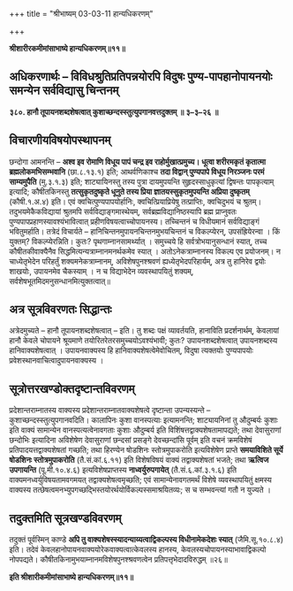+++
title = "श्रीभाष्यम् 03-03-11 हान्यधिकरणम्"

+++


**श्रीशारीरकमीमांसाभाष्ये हान्यधिकरणम्॥११॥**

## अधिकरणार्थः – विविधश्रुतिप्रतिपन्नयोरपि विदुषः पुण्य-पापहानोपायनयोः समन्येन सर्वविद्यासु चिन्तनम्

**३८०. हानौ तूपायनशब्दशेषत्वात् कुशाच्छन्दस्स्तुत्युपगानवत्तदुक्तम् ॥ ३–३–२६ ॥**

## विचारणीयविषयोपस्थापनम्

छन्दोगा आमनन्ति – **अश्व इव रोमाणि विधूय पापं चन्द्र इव राहोर्मुखात्प्रमुच्य। धूत्वा शरीरमकृतं कृतात्मा ब्रह्मलोकमभिसम्भवानि** (छा.८.१३.१) इति; आथर्वणिकाश्च
**तदा विद्वान् पुण्यपापे विधूय निरञ्जनः परमं साम्यमुपैति** (मु.३.१.३) इति; शाट्यायिनस्तु तस्य पुत्रा दायमुपयन्ति सुहृदस्साधुकृत्यां द्विषन्तः पापकृत्याम् इत्यादि; कौषीतकिनस्तु **तत्सुकृतदुष्कृते धूनुते तस्य प्रिया ज्ञातयस्सुकृतमुपयन्ति अप्रिया दुष्कृतम्** (कौषी.१.अ.४) इति। एवं क्वचित्पुण्यपापयोर्हानिः, क्वचित्प्रियाप्रियेषु तत्प्राप्तिः, क्वचिदुभयं च श्रुतम्। तदुभयमेकैकविद्यायां श्रुतमपि सर्वविद्याङ्गमास्थेयम्, सर्वब्रह्मविद्यानिष्ठस्यापि ब्रह्म प्राप्नुवतः पुण्यपापप्रहाणस्यावश्यंभावित्वात् प्रहीणविषयत्वाच्चोपायनस्य। तच्चिन्तनं च विधीयमानं सर्वविद्याङ्गं भवितुमर्हाति। तत्रेदं विचार्यते – हानिचिन्तनमुपायनचिन्तनमुभयचिन्तनं च विकल्प्येरन्, उपसंह्रियेरन्वा । किं युक्तम्? विकल्प्येरन्निति। कुतः? पृथगाम्नानसामर्थ्यात् । समुच्चये हि सर्वत्रोभयानुसन्धानं स्यात्, तच्च कौषीतकीवाक्यैनैव
सिद्धमित्यन्यत्राम्नानमनर्थकमेव स्यात् । अतोऽनेकत्राम्नानस्य विकल्प एव प्रयोजनम्। न चाध्येतृभेदेन परिहर्तुं शक्यमनेकत्राम्नानम्,
अविशेषपुनश्श्रवणं ह्यध्येतृभेदपरिहार्यम्, अत्र तु हानिरेव द्वयोः शाखयोः, उपायनमेव चैकस्याम् । न च विद्याभेदेन व्यवस्थापयितुं शक्यम्, सर्वशेषभूतमिदमनुसन्धानमित्युक्तत्वात्॥

## अत्र सूत्रविवरणतः सिद्धान्तः

अत्रेदमुच्यते – हानौ तूपायनशब्दशेषत्वात् – इति। तु शब्दः पक्षं व्यावर्तयति, हानाविति प्रदर्शनार्थम्, केवलायां हानौ केवले चोपायने श्रूयमाणे तयोरितरेतरसमुच्चयोऽवश्यंभावी; कुतः? उपायनशब्दशेषत्वात् उपायनशब्दस्य हानिवाक्यशेषत्वात् । उपायनवाक्यस्य हि हानिवाक्यशेषत्वेमेवोचितम्, विदुषा त्यक्तयोः पुण्यपापयोः प्रवेशस्थानवाचित्वादुपायनवाक्यस्य ।

## सूत्रोत्तरखण्डोक्तदृष्टान्तविवरणम्

प्रदेशान्तराम्नातस्य वाक्यस्य प्रदेशान्तराम्नातवाक्यशेषत्वे दृष्टान्ता उपन्यस्यन्ते – कुशाच्छन्दस्स्तुत्युपगानवदिति। कालापिनः कुशा वानस्पत्याः इत्यामनन्ति; शाट्यायनिनां तु औदुम्बर्यः कुशाः
इति वाक्यं सामान्येन वानस्पत्यत्वेनावगताः कुशाः औदुम्बर्य इति विशिंषत्तद्वाक्यशेषतामापद्यते; तथा देवासुराणां छन्दोभिः इत्यादिना
अविशेषेण देवासुराणां छन्दसां प्रसङ्गे देवच्छन्दांसि पूर्वम् इति वचनं क्रमविशेषं प्रतिपादयत्तद्वाक्यशेषतां गच्छति; तथा हिरण्येन षोडशिनः स्तोत्रमुपाकरोति इत्यविशेषेण प्राप्ते **समयाविशिते सूर्ये षोडशिनः स्तोत्रमुपाकरोति** (तै.सं.कां.६.११) इति विशेषविषयं वाक्यं तद्वाक्यशेषतां भजते; तथा **ऋत्विज उपगायन्ति** (पू.मी.१०.४.६) इत्यविशेषप्राप्तस्य **नाध्वर्युरुपगायेत्** (तै.सं.६.कां.३.१.६) इति वाक्यमनध्वर्युविषयतामवगमयत् तद्वाक्यशेषत्वमृच्छति; एवं सामान्येनावगतमर्थं विशेषे व्यवस्थापयितुं क्षमस्य वाक्यस्य तत्छेषत्वमनभ्युपगच्छद्भिस्तयोरर्थयोर्विकल्पस्समाश्रयितव्यः; स च सम्भवन्त्यां गतौ न युज्यते ।

## तदुक्तमिति सूत्रखण्डविवरणम्

तदुक्तं पूर्वस्मिन् काण्डे **अपि तु वाक्यशेषस्स्यादन्याय्यत्वाद्विकल्पस्य विधीनामेकदेशः स्यात्** (जैमि.सू.१०.८.४) इति। तदेवं केवलहानोपायनवाक्ययोरेकवाक्यत्वात्केवलस्य हानस्य, केवलस्यचोपायनस्याभावाद्विकल्पो नोपपद्यते। कौषीतकिनामुभयाम्नानमविशेषपुनश्श्रवणत्वेन प्रतिपत्तृभेदादविरुद्धम् ॥२६॥

**इति श्रीशारीकमीमांसाभाष्ये हान्यधिकरणम्॥११॥**



